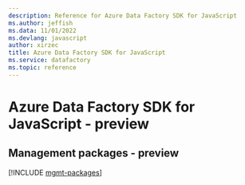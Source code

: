 ```yaml
---
description: Reference for Azure Data Factory SDK for JavaScript
ms.author: jeffish
ms.data: 11/01/2022
ms.devlang: javascript
author: xirzec
title: Azure Data Factory SDK for JavaScript
ms.service: datafactory
ms.topic: reference
---
```

# Azure Data Factory SDK for JavaScript - preview

## Management packages - preview
[!INCLUDE [mgmt-packages](data-factory-mgmt-index.md)]